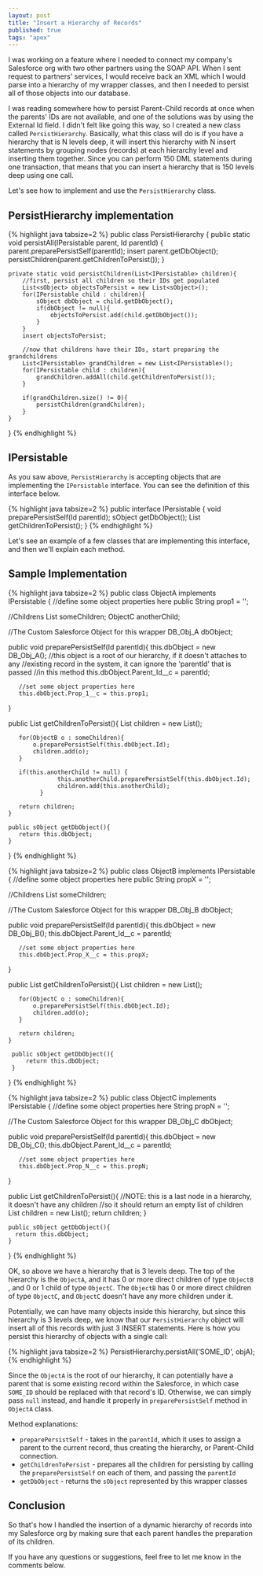 ```yaml
---
layout: post
title: "Insert a Hierarchy of Records"
published: true
tags: "apex"
---
```


I was working on a feature where I needed to connect my company's Salesforce org with two other partners using the SOAP API. When I sent request to partners' services, I would receive back an XML which I would parse into a hierarchy of my wrapper classes, and then I needed to persist all of those objects into our database.

I was reading somewhere how to persist Parent-Child records at once when the parents' IDs are not available, and one of the solutions was by using the External Id field. I didn't felt like going this way, so I created a new class called `PersistHierarchy`. Basically, what this class will do is if you have a hierarchy that is N levels deep, it will insert this hierarchy with N insert statements by grouping nodes (records) at each hierarchy level and inserting them together. Since you can perform 150 DML statements during one transaction, that means that you can insert a hierarchy that is 150 levels deep using one call.

Let's see how to implement and use the `PersistHierarchy` class.

## PersistHierarchy implementation

{% highlight java tabsize=2 %}
public class PersistHierarchy {
	public static void persistAll(IPersistable parent, Id parentId) {
		parent.preparePersistSelf(parentId);
		insert parent.getDbObject();
		persistChildren(parent.getChildrenToPersist());
	}

	private static void persistChildren(List<IPersistable> children){
		//first, persist all children so their IDs get populated
		List<sObject> objectsToPersist = new List<sObject>();
		for(IPersistable child : children){
			sObject dbObject = child.getDbObject();
			if(dbObject != null){
				objectsToPersist.add(child.getDbObject());
			}
		}
		insert objectsToPersist;

		//now that childrens have their IDs, start preparing the grandchildrens
		List<IPersistable> grandChildren = new List<IPersistable>();
		for(IPersistable child : children){
			grandChildren.addAll(child.getChildrenToPersist());
		}

		if(grandChildren.size() != 0){
			persistChildren(grandChildren);
		}
	}
}
{% endhighlight %}

## IPersistable

As you saw above, `PersistHierarchy` is accepting objects that are implementing the `IPersistable` interface. You can see the definition of this interface below.

{% highlight java tabsize=2 %}
public interface IPersistable {
	void preparePersistSelf(Id parentId);
	sObject getDbObject();
	List<IPersistable> getChildrenToPersist();
}
{% endhighlight %}

Let's see an example of a few classes that are implementing this interface, and then we'll explain each method.

## Sample Implementation

{% highlight java tabsize=2 %}
public class ObjectA implements IPersistable {
   //define some object properties here
   public String prop1 = '';

   //Childrens
   List<ObjectB> someChildren;
   ObjectC anotherChild;

   //The Custom Salesforce Object for this wrapper
   DB_Obj_A dbObject;

   public void preparePersistSelf(Id parentId){
       this.dbObject = new DB_Obj_A();
       //this object is a root of our hierarchy, if it doesn't attaches to any
       //existing record in the system, it can ignore the 'parentId' that is passed
       //in this method
       this.dbObject.Parent_Id__c = parentId;

       //set some object properties here
       this.dbObject.Prop_1__c = this.prop1;
   }

   public List<IPersistable> getChildrenToPersist(){
       List<IPersistable> children = new List<IPersistable>();

       for(ObjectB o : someChildren){
           o.preparePersistSelf(this.dbObject.Id);
           children.add(o);
       }

       if(this.anotherChild != null) {
				  this.anotherChild.preparePersistSelf(this.dbObject.Id);
				  children.add(this.anotherChild);
			 }

       return children;
    }

    public sObject getDbObject(){
       return this.dbObject;
    }
}
{% endhighlight %}

{% highlight java tabsize=2 %}
public class ObjectB implements IPersistable {
   //define some object properties here
   public String propX = '';

   //Childrens
   List<ObjectC> someChildren;

   //The Custom Salesforce Object for this wrapper
   DB_Obj_B dbObject;

   public void preparePersistSelf(Id parentId){
       this.dbObject = new DB_Obj_B();
       this.dbObject.Parent_Id__c = parentId;

       //set some object properties here
       this.dbObject.Prop_X__c = this.propX;
   }

   public List<IPersistable> getChildrenToPersist(){
       List<IPersistable> children = new List<IPersistable>();

       for(ObjectC o : someChildren){
           o.preparePersistSelf(this.dbObject.Id);
           children.add(o);
       }

       return children;
    }

     public sObject getDbObject(){
         return this.dbObject;
     }
}
{% endhighlight %}

{% highlight java tabsize=2 %}
public class ObjectC implements IPersistable {
   //define some object properties here
   String propN = '';

   //The Custom Salesforce Object for this wrapper
   DB_Obj_C dbObject;

   public void preparePersistSelf(Id parentId){
       this.dbObject = new DB_Obj_C();
       this.dbObject.Parent_Id__c = parentId;

       //set some object properties here
       this.dbObject.Prop_N__c = this.propN;
   }

   public List<IPersistable> getChildrenToPersist(){
       //NOTE: this is a last node in a hierarchy, it doesn't have any children
       //so it should return an empty list of children
       List<IPersistable> children = new List<IPersistable>();
       return children;
    }

    public sObject getDbObject(){
      return this.dbObject;
    }
}
{% endhighlight %}

OK, so above we have a hierarchy that is 3 levels deep. The top of the hierarchy is the `ObjectA`, and it has 0 or more direct children of type `ObjectB` , and 0 or 1 child of type `ObjectC`. The `ObjectB` has 0 or more direct children of type `ObjectC`, and `ObjectC` doesn't have any more children under it.

Potentially, we can have many objects inside this hierarchy, but since this hierarchy is 3 levels deep, we know that our `PersistHierarchy` object will insert all of this records with just 3 INSERT statements. Here is how you persist this hierarchy of objects with a single call:

{% highlight java tabsize=2 %}
PersistHierarchy.persistAll('SOME_ID', objA);
{% endhighlight %}

Since the `ObjectA` is the root of our hierarchy, it can potentially have a parent that is some existing record within the Salesforce, in which case `SOME_ID` should be replaced with that record's ID. Otherwise, we can simply pass `null` instead, and handle it properly in `preparePersistSelf` method in `ObjectA` class.

Method explanations:

* `preparePersistSelf` - takes in the `parentId`, which it uses to assign a parent to the current record, thus creating the hierarchy, or Parent-Child connection.
* `getChildrenToPersist` - prepares all the children for persisting by calling the `preparePersistSelf` on each of them, and passing the `parentId`
* `getDbObject` - returns the `sObject` represented by this wrapper classes

## Conclusion

So that's how I handled the insertion of a dynamic hierarchy of records into my Salesforce org by making sure that each parent handles the preparation of its children.

If you have any questions or suggestions, feel free to let me know in the comments below.
